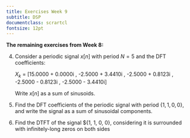 ```yaml
---
title: Exercises Week 9
subtitle: DSP
documentclass: scrartcl
fontsize: 12pt
---
```



**The remaining exercises from Week 8:**


4. Consider a periodic signal $x[n]$ with period $N=5$ and the DFT coefficients:
    
   $X_k$ = [15.0000 + 0.0000i , -2.5000 + 3.4410i , -2.5000 + 0.8123i , -2.5000 - 0.8123i , -2.5000 - 3.4410i]
  
   Write $x[n]$ as a sum of sinusoids.
    
5. Find the DFT coefficients of the periodic signal with period $\{1, 1, 0, 0\}$,
and write the signal as a sum of sinusoidal components.

6. Find the DTFT of the signal $\{1, 1, 0, 0\}, considering it is surrounded with infinitely-long zeros on both sides
